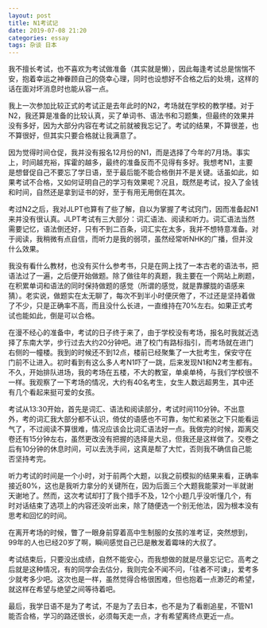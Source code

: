```yaml
---
layout: post
title: N1考试记
date: 2019-07-08 21:20
categories: essay
tags: 杂谈 日本
---
```


我不擅长考试，也不喜欢为考试做准备（其实就是懒），因此每逢考试总是惴惴不安，抱着幸运之神眷顾自己的侥幸心理，同时也设想好不合格之后的处境，这样的话在面对坏消息时也能从容一点。

我上一次参加比较正式的考试正是去年此时的N2，考场就在学校的教学楼。对于N2，我还算是准备的比较认真，买了单词书、语法书和习题集，但最终的效果并没有多好，因为大部分内容在考试之前就被我忘记了。考试的结果，不算很差，也不算很好，但其实只要合格就让我满意了。

因为觉得时间仓促，我并没有报名12月份的N1，而是选择了今年的7月场。事实上，时间越充裕，挥霍的越多，最终的准备反而不见得有多好。我想考N1，主要是想督促自己不要忘了学日语，至于最后能不能合格倒并不是关键。话虽如此，如果考试不合格，又如何证明自己的学习有效果呢？况且，既然是考试，投入了金钱和时间，自然还是拿到证书的好，至于有用无用倒在其次。

考过N2之后，我对JLPT也算有了些了解，自以为掌握了考试窍门，因而准备起N1来并没有很认真。JLPT考试有三大部分：词汇语法、阅读和听力。词汇语法当然需要记忆，语法倒还好，只有不到二百条，词汇实在太多，我并不想特意准备。对于阅读，我稍微有点自信，而听力是我的弱项，虽然经常听NHK的广播，但并没什么效果。

我没有看什么教材，也没有买什么参考书，只是在网上找了一本古老的语法书，把语法过了一遍，之后便开始做题。除了做往年的真题，我主要在一个网站上刷题，在积累单词和语法的同时保持做题的感觉（所谓的感觉，就是靠朦胧的语感来猜）。老实说，做题实在太无聊了，每次不到半小时便厌倦了，不过还是坚持着做了不少，只是正确率不高，而且没什么长进，一直维持在70%左右。如果正式考试也能如此，倒是可以合格。

在漫不经心的准备中，考试的日子终于来了，由于学校没有考场，报名时我就近选择了东南大学，步行过去大约20分钟吧。进了校门有路标指引，而考场就在进门右侧的一幢楼。我到的时候还不到12点，楼前已经聚集了一大批考生，保安守在门前不让进入。初时看到有这么多人考N1吓了一跳，后来发现N1和N2考生都有。不久，开始排队进场，我的考场在五楼，不大的教室，单桌单椅，与我们学校很不一样。我观察了一下考场的情况，大约有40名考生，女生人数远超男生，其中还有几个看起来挺可爱的女孩。

考试从13:30开始，首先是词汇、语法和阅读部分，考试时间110分钟。不出意外，考的词汇我大部分都不认识，倚仗的语感也不可靠，匆忙和紧张之下只能看运气了，不过阅读不算很难，情况应该会比词汇语法好一点。我做完的时候，距离交卷还有15分钟左右，虽然更改没有把握的选择是大忌，但我还是这样做了。交卷之后有10分钟的休息时间，可以去洗手间，这真是帮了大忙，否则我不确信自己能否坚持考完。

听力考试的时间是一个小时，对于前两个大题，以我之前模拟的结果来看，正确率接近80%，这也是我听力拿分的关键所在，因为后面三个大题我能蒙对一半就谢天谢地了。然而，这次考试却打了我个措手不及，12个小题几乎没听懂几个，有时对话结束了选项上的内容还没听出来，除了随便选一个别无他法，因为根本没有思考和回忆的时间。

在离开考场的时候，瞥了一眼身前穿着高中生制服的女孩的准考证，突然想到，99年的人也已经20岁了啊，瞬间感觉自己已是散发着霉味的大叔了。

考试结束后，只要没出成绩，自然不能安心，而我想做的就是尽量忘记它。高考之后就是这种情况，有的同学会去估分，我则完全不闻不问，「往者不可谏」，爱考多少就考多少吧。这次也是一样，虽然觉得合格很困难，但也抱着一点渺茫的希望，就这样在希望与绝望之间等待着吧。

最后，我学日语不是为了考试，不是为了去日本，也不是为了看剧追星，不管N1能否合格，学习的路还很长，必须每天走一点，才有希望离终点更近一点。
